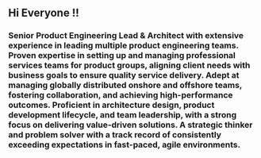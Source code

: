 ## Hi Everyone !!

### Senior Product Engineering Lead & Architect with extensive experience in leading multiple product engineering teams. Proven expertise in setting up and managing professional services teams for product groups, aligning client needs with business goals to ensure quality service delivery. Adept at managing globally distributed onshore and offshore teams, fostering collaboration, and achieving high-performance outcomes. Proficient in architecture design, product development lifecycle, and team leadership, with a strong focus on delivering value-driven solutions. A strategic thinker and problem solver with a track record of consistently exceeding expectations in fast-paced, agile environments. 


<!--
**abhaygunhalkar/abhaygunhalkar** is a ✨ _special_ ✨ repository because its `README.md` (this file) appears on your GitHub profile.

Here are some ideas to get you started:

- 🔭 I’m currently working on ...
- 🌱 I’m currently learning ...
- 👯 I’m looking to collaborate on ...
- 🤔 I’m looking for help with ...
- 💬 Ask me about ...
- 📫 How to reach me: ...
- 😄 Pronouns: ...
- ⚡ Fun fact: ...
-->
